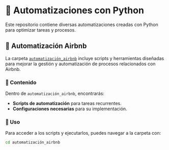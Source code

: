 # 📌 Automatizaciones con Python  

Este repositorio contiene diversas automatizaciones creadas con Python para optimizar tareas y procesos.  

## 🚀 Automatización Airbnb  


La carpeta [`automatización_airbnb`](https://github.com/mtsprznto/Automatizaciones/tree/main/automatizacion_airbnb) incluye scripts y herramientas diseñadas para mejorar la gestión y automatización de procesos relacionados con Airbnb.  


### 📂 Contenido  

Dentro de `automatización_airbnb`, encontrarás:  
- **Scripts de automatización** para tareas recurrentes.  
- **Configuraciones necesarias** para su implementación.  

### 🔧 Uso  

Para acceder a los scripts y ejecutarlos, puedes navegar a la carpeta con:  

~~~bash
cd automatización_airbnb
~~~